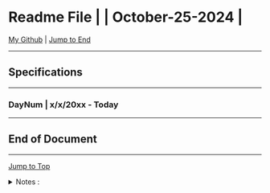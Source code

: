 <!-- markdownlint-disable MD033 -->
<!-- markdownlint-disable MD041 -->
<div id="top-of-doc"></div>

# Readme File |  | October-25-2024 |

[My Github](https://github.com/popados) | [Jump to End](#end-of-doc)

***

## Specifications 

***

### DayNum | x/x/20xx - Today

***

## End of Document

***

[Jump to Top](#top-of-doc)

<div id="end-of-doc"></div>

<details>
<summary>
Notes :
</summary>
</details>

